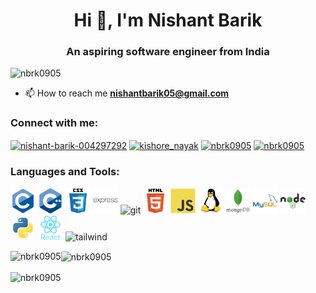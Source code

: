 <h1 align="center">Hi 👋, I'm Nishant Barik</h1>
<h3 align="center">An aspiring software engineer from India</h3>

<p align="left"> <img src="https://komarev.com/ghpvc/?username=nbrk0905&label=Profile%20views&color=0e75b6&style=flat" alt="nbrk0905" /> </p>

- 📫 How to reach me **nishantbarik05@gmail.com**

<h3 align="left">Connect with me:</h3>
<p align="left">
<a href="https://www.linkedin.com/in/nishant-barik-004297292/" target="blank"><img align="center" src="https://raw.githubusercontent.com/rahuldkjain/github-profile-readme-generator/master/src/images/icons/Social/linked-in-alt.svg" alt="nishant-barik-004297292" height="30" width="40" /></a>
<a href="https://www.codechef.com/users/nishant_barik" target="blank"><img align="center" src="https://cdn.jsdelivr.net/npm/simple-icons@3.1.0/icons/codechef.svg" alt="kishore_nayak" height="30" width="40" /></a>
<a href="https://codeforces.com/profile/nbrk0905" target="blank"><img align="center" src="https://raw.githubusercontent.com/rahuldkjain/github-profile-readme-generator/master/src/images/icons/Social/codeforces.svg" alt="nbrk0905" height="30" width="40" /></a>
<a href="https://leetcode.com/u/Nishant-Barik/" target="blank"><img align="center" src="https://raw.githubusercontent.com/rahuldkjain/github-profile-readme-generator/master/src/images/icons/Social/leet-code.svg" alt="nbrk0905" height="30" width="40" /></a>
</p>

<h3 align="left">Languages and Tools:</h3>
<p align="left">  <img src="https://raw.githubusercontent.com/devicons/devicon/master/icons/c/c-original.svg" alt="c" width="40" height="40"/>  <img src="https://raw.githubusercontent.com/devicons/devicon/master/icons/cplusplus/cplusplus-original.svg" alt="cplusplus" width="40" height="40"/>  <img src="https://raw.githubusercontent.com/devicons/devicon/master/icons/css3/css3-original-wordmark.svg" alt="css3" width="40" height="40"/> <img src="https://raw.githubusercontent.com/devicons/devicon/master/icons/express/express-original-wordmark.svg" alt="express" width="40" height="40"/>  <img src="https://www.vectorlogo.zone/logos/git-scm/git-scm-icon.svg" alt="git" width="40" height="40"/> <img src="https://raw.githubusercontent.com/devicons/devicon/master/icons/html5/html5-original-wordmark.svg" alt="html5" width="40" height="40"/>  <img src="https://raw.githubusercontent.com/devicons/devicon/master/icons/javascript/javascript-original.svg" alt="javascript" width="40" height="40"/>  <img src="https://raw.githubusercontent.com/devicons/devicon/master/icons/linux/linux-original.svg" alt="linux" width="40" height="40"/> <img src="https://raw.githubusercontent.com/devicons/devicon/master/icons/mongodb/mongodb-original-wordmark.svg" alt="mongodb" width="40" height="40"/> <img src="https://raw.githubusercontent.com/devicons/devicon/master/icons/mysql/mysql-original-wordmark.svg" alt="mysql" width="40" height="40"/> <img src="https://raw.githubusercontent.com/devicons/devicon/master/icons/nodejs/nodejs-original-wordmark.svg" alt="nodejs" width="40" height="40"/> <img src="https://raw.githubusercontent.com/devicons/devicon/master/icons/python/python-original.svg" alt="python" width="40" height="40"/> <img src="https://raw.githubusercontent.com/devicons/devicon/master/icons/react/react-original-wordmark.svg" alt="react" width="40" height="40"/> <img src="https://www.vectorlogo.zone/logos/tailwindcss/tailwindcss-icon.svg" alt="tailwind" width="40" height="40"/> </p>

<p>
   <img align="left" src="https://github-readme-stats.vercel.app/api/top-langs?username=nbrk0905&show_icons=true&locale=en&layout=compact&theme=dark" alt="nbrk0905" />
</p>

<p>
   <img align="center" src="https://github-readme-stats.vercel.app/api?username=nbrk0905&show_icons=true&locale=en&theme=dark" alt="nbrk0905" />
</p>

<p>
   <img align="center" src="https://github-readme-streak-stats.herokuapp.com/?user=nbrk0905&theme=dark" alt="nbrk0905" />
</p>
